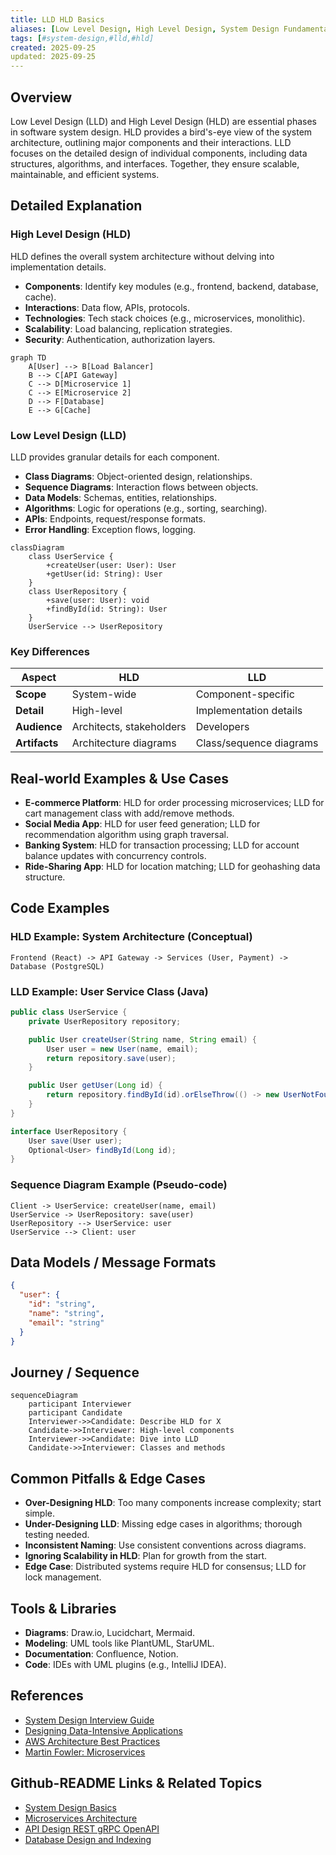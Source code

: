 ```yaml
---
title: LLD HLD Basics
aliases: [Low Level Design, High Level Design, System Design Fundamentals]
tags: [#system-design,#lld,#hld]
created: 2025-09-25
updated: 2025-09-25
---
```


## Overview

Low Level Design (LLD) and High Level Design (HLD) are essential phases in software system design. HLD provides a bird's-eye view of the system architecture, outlining major components and their interactions. LLD focuses on the detailed design of individual components, including data structures, algorithms, and interfaces. Together, they ensure scalable, maintainable, and efficient systems.

## Detailed Explanation

### High Level Design (HLD)

HLD defines the overall system architecture without delving into implementation details.

- **Components**: Identify key modules (e.g., frontend, backend, database, cache).
- **Interactions**: Data flow, APIs, protocols.
- **Technologies**: Tech stack choices (e.g., microservices, monolithic).
- **Scalability**: Load balancing, replication strategies.
- **Security**: Authentication, authorization layers.

```mermaid
graph TD
    A[User] --> B[Load Balancer]
    B --> C[API Gateway]
    C --> D[Microservice 1]
    C --> E[Microservice 2]
    D --> F[Database]
    E --> G[Cache]
```

### Low Level Design (LLD)

LLD provides granular details for each component.

- **Class Diagrams**: Object-oriented design, relationships.
- **Sequence Diagrams**: Interaction flows between objects.
- **Data Models**: Schemas, entities, relationships.
- **Algorithms**: Logic for operations (e.g., sorting, searching).
- **APIs**: Endpoints, request/response formats.
- **Error Handling**: Exception flows, logging.

```mermaid
classDiagram
    class UserService {
        +createUser(user: User): User
        +getUser(id: String): User
    }
    class UserRepository {
        +save(user: User): void
        +findById(id: String): User
    }
    UserService --> UserRepository
```

### Key Differences

| Aspect          | HLD                          | LLD                          |
|-----------------|------------------------------|------------------------------|
| **Scope**      | System-wide                 | Component-specific          |
| **Detail**     | High-level                  | Implementation details      |
| **Audience**   | Architects, stakeholders    | Developers                  |
| **Artifacts**  | Architecture diagrams       | Class/sequence diagrams     |

## Real-world Examples & Use Cases

- **E-commerce Platform**: HLD for order processing microservices; LLD for cart management class with add/remove methods.
- **Social Media App**: HLD for user feed generation; LLD for recommendation algorithm using graph traversal.
- **Banking System**: HLD for transaction processing; LLD for account balance updates with concurrency controls.
- **Ride-Sharing App**: HLD for location matching; LLD for geohashing data structure.

## Code Examples

### HLD Example: System Architecture (Conceptual)

```
Frontend (React) -> API Gateway -> Services (User, Payment) -> Database (PostgreSQL)
```

### LLD Example: User Service Class (Java)

```java
public class UserService {
    private UserRepository repository;

    public User createUser(String name, String email) {
        User user = new User(name, email);
        return repository.save(user);
    }

    public User getUser(Long id) {
        return repository.findById(id).orElseThrow(() -> new UserNotFoundException(id));
    }
}

interface UserRepository {
    User save(User user);
    Optional<User> findById(Long id);
}
```

### Sequence Diagram Example (Pseudo-code)

```
Client -> UserService: createUser(name, email)
UserService -> UserRepository: save(user)
UserRepository --> UserService: user
UserService --> Client: user
```

## Data Models / Message Formats

```json
{
  "user": {
    "id": "string",
    "name": "string",
    "email": "string"
  }
}
```

## Journey / Sequence

```mermaid
sequenceDiagram
    participant Interviewer
    participant Candidate
    Interviewer->>Candidate: Describe HLD for X
    Candidate->>Interviewer: High-level components
    Interviewer->>Candidate: Dive into LLD
    Candidate->>Interviewer: Classes and methods
```

## Common Pitfalls & Edge Cases

- **Over-Designing HLD**: Too many components increase complexity; start simple.
- **Under-Designing LLD**: Missing edge cases in algorithms; thorough testing needed.
- **Inconsistent Naming**: Use consistent conventions across diagrams.
- **Ignoring Scalability in HLD**: Plan for growth from the start.
- **Edge Case**: Distributed systems require HLD for consensus; LLD for lock management.

## Tools & Libraries

- **Diagrams**: Draw.io, Lucidchart, Mermaid.
- **Modeling**: UML tools like PlantUML, StarUML.
- **Documentation**: Confluence, Notion.
- **Code**: IDEs with UML plugins (e.g., IntelliJ IDEA).

## References

- [System Design Interview Guide](https://github.com/donnemartin/system-design-primer)
- [Designing Data-Intensive Applications](https://dataintensive.net/)
- [AWS Architecture Best Practices](https://aws.amazon.com/architecture/well-architected/)
- [Martin Fowler: Microservices](https://martinfowler.com/articles/microservices.html)

## Github-README Links & Related Topics

- [System Design Basics](system-design-basics/)
- [Microservices Architecture](system-design/microservices-architecture/)
- [API Design REST gRPC OpenAPI](system-design/api-design-rest-grpc-openapi/)
- [Database Design and Indexing](system-design/database-design-and-indexing/)
